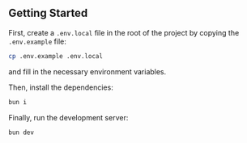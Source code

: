 ## Getting Started

First, create a `.env.local` file in the root of the project by copying the `.env.example` file:

```bash
cp .env.example .env.local
```
and fill in the necessary environment variables.

Then, install the dependencies:

```bash
bun i
```

Finally, run the development server:

```bash
bun dev
```
